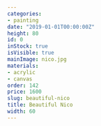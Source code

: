```yaml
---
categories:
- painting
date: "2019-01-01T00:00:00Z"
height: 80
id: 0
inStock: true
isVisible: true
mainImage: nico.jpg
materials:
- acrylic
- canvas
order: 142
price: 1600
slug: beautiful-nico
title: Beautiful Nico
width: 60
---
```


